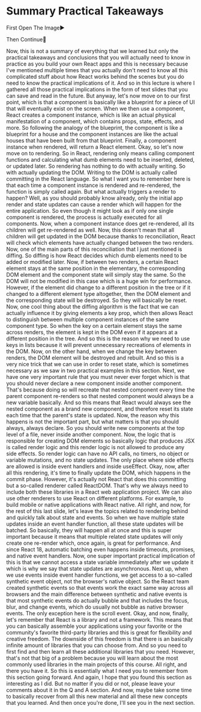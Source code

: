 # Summary Practical Takeaways

First Open The Image▶️

Then Continue🔽

Now, this is not a summary of everything that we learned but only the practical takeaways and conclusions that you will actually need to know in practice as you build your own React apps and this is necessary because I've mentioned multiple times that you actually don't need to know all this complicated stuff about how React works behind the scenes but you do need to know the practical implications of it. And so in this lecture is where I gathered all those practical implications in the form of text slides that you can save and read in the future. But anyway, let's now move on to our first point, which is that a component is basically like a blueprint for a piece of UI that will eventually exist on the screen. When we then use a component, React creates a component instance, which is like an actual physical manifestation of a component, which contains props, state, effects, and more. So following the analogy of the blueprint, the component is like a blueprint for a house and the component instances are like the actual houses that have been built from that blueprint. Finally, a component instance when rendered, will return a React element. Okay, so let's now move on to rendering. So in React, rendering only means calling component functions and calculating what dumb elements need to be inserted, deleted, or updated later. So rendering has nothing to do with actually writing. So with actually updating the DOM. Writing to the DOM is actually called committing in the React language. So what I want you to remember here is that each time a component instance is rendered and re-rendered, the function is simply called again. But what actually triggers a render to happen? Well, as you should probably know already, only the initial app render and state updates can cause a render which will happen for the entire application. So even though it might look as if only one single component is rendered, the process is actually executed for all components. Now, when a component instance does get re-rendered, all its children will get re-rendered as well. Now, this doesn't mean that all children will get updated in the DOM because thanks to reconciliation, React will check which elements have actually changed between the two renders. Now, one of the main parts of this reconciliation that I just mentioned is diffing. So diffing is how React decides which dumb elements need to be added or modified later. Now, if between two renders, a certain React element stays at the same position in the elementary, the corresponding DOM element and the component state will simply stay the same. So the DOM will not be modified in this case which is a huge win for performance. However, if the element did change to a different position in the tree or if it changed to a different element type altogether, then the DOM element and the corresponding state will be destroyed. So they will basically be reset. Now, one cool thing about the diffing algorithm is the fact that we can actually influence it by giving elements a key prop, which then allows React to distinguish between multiple component instances of the same component type. So when the key on a certain element stays the same across renders, the element is kept in the DOM even if it appears at a different position in the tree. And so this is the reason why we need to use keys in lists because it will prevent unnecessary recreations of elements in the DOM. Now, on the other hand, when we change the key between renders, the DOM element will be destroyed and rebuilt. And so this is a very nice trick that we can use in order to reset state, which is sometimes necessary as we saw in two practical examples in this section. Next, we have one very important rule that you must never ever forget which is that you should never declare a new component inside another component. That's because doing so will recreate that nested component every time the parent component re-renders so that nested component would always be a new variable basically. And so this means that React would always see the nested component as a brand new component, and therefore reset its state each time that the parent's state is updated. Now, the reason why this happens is not the important part, but what matters is that you should always, always declare. So you should write new components at the top level of a file, never inside another component. Now, the logic that is responsible for creating DOM elements so basically logic that produces JSX is called render logic and this render logic is not allowed to produce any side effects. So render logic can have no API calls, no timers, no object or variable mutations, and no state updates. The only place where side effects are allowed is inside event handlers and inside useEffect. Okay, now, after all this rendering, it's time to finally update the DOM, which happens in the commit phase. However, it's actually not React that does this committing but a so-called renderer called ReactDOM. That's why we always need to include both these libraries in a React web application project. We can also use other renderers to use React on different platforms. For example, to build mobile or native applications with React native. All right, and now, for the rest of this last slide, let's leave the topics related to rendering behind and quickly talk about state and events. So when we have multiple state updates inside an event handler function, all these state updates will be batched. So basically, they will happen all at once and this is super important because it means that multiple related state updates will only create one re-render which, once again, is great for performance. And since React 18, automatic batching even happens inside timeouts, promises, and native event handlers. Now, one super important practical implication of this is that we cannot access a state variable immediately after we update it which is why we say that state updates are asynchronous. Next up, when we use events inside event handler functions, we get access to a so-called synthetic event object, not the browser's native object. So the React team created synthetic events so that events work the exact same way across all browsers and the main difference between synthetic and native events is that most synthetic events do actually bubble and that includes the focus, blur, and change events, which do usually not bubble as native browser events. The only exception here is the scroll event. Okay, and now, finally, let's remember that React is a library and not a framework. This means that you can basically assemble your applications using your favorite or the community's favorite third-party libraries and this is great for flexibility and creative freedom. The downside of this freedom is that there is an basically infinite amount of libraries that you can choose from. And so you need to first find and then learn all these additional libraries that you need. However, that's not that big of a problem because you will learn about the most commonly used libraries in the main projects of this course. All right, and there you have it. So this is essentially what I need you to remember from this section going forward. And again, I hope that you found this section as interesting as I did. But no matter if you did or not, please leave your comments about it in the Q and A section. And now, maybe take some time to basically recover from all this new material and all these new concepts that you learned. And then once you're done, I'll see you in the next section.
